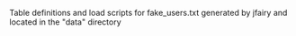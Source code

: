 Table definitions and load scripts for fake_users.txt generated by jfairy and located in the "data" directory
